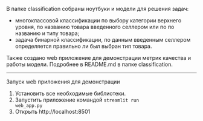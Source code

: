 
В папке classification собраны ноутбуки и модели для решения задач:
  * многоклассовой классификации по выбору категории верхнего уровня, по названию товара введенного селлером или по по названию и типу товара;
  * задача бинарной классификации, по данным введенным селлером определяется правильно ли был выбран тип товара.

Также создано web приложение для демонстрации метрик качества и работы модели. Подробнее в README.md в папке classification.



-----------------------------
Запуск web приложения для демонстрации

1. Установить все необходимые библиотеки.
2. Запустить приложение командой
    <code>streamlit run web_app.py</code>
3. Открыть http://localhost:8501
